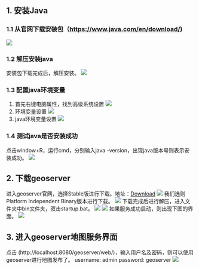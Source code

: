 ## 1. 安装Java
### 1.1 从官网下载安装包（https://www.java.com/en/download/)
![](\imgs\download.png)

### 1.2 解压安装java
安装包下载完成后，解压安装。
![](\imgs\java.png)

### 1.3 配置java环境变量

1. 首先右键电脑属性，找到高级系统设置
![](\imgs\高级设置.png)
2. 环境变量设置
![](\imgs\环境变量.png)
3. java环境变量设置
![](\imgs\java环境变量设置.png)

### 1.4 测试java是否安装成功
点击window+R，运行cmd，分别输入java -version，出现java版本号则表示安装成功。
![](\imgs\java-version.png)

## 2. 下载geoserver
进入geoserver官网，选择Stable版进行下载。地址：<a href="https://geoserver.org/download/">Download</a>
![](\imgs\geoserver-download.png)
我们选则Platform Independent Binary版本进行下载。
![](\imgs\binary-version.png)
下载完成后进行解压，进入文件夹中bin文件夹，双击startup.bat。
![](\imgs\bin.png)
![](\imgs\startup.png)
如果服务成功启动，则出现下图的界面。
![](\imgs\started.png)

## 3. 进入geoserver地图服务界面
点击 (http://localhost:8080/geoserver/web/)，输入用户名及密码，则可以使用geoserver进行地图发布了。
username: admin
password: geoserver
![](\imgs\geoserver-page.png)